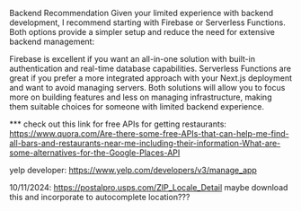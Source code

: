 Backend Recommendation
Given your limited experience with backend development, I recommend starting with Firebase or Serverless Functions. Both options provide a simpler setup and reduce the need for extensive backend management:

Firebase is excellent if you want an all-in-one solution with built-in authentication and real-time database capabilities.
Serverless Functions are great if you prefer a more integrated approach with your Next.js deployment and want to avoid managing servers.
Both solutions will allow you to focus more on building features and less on managing infrastructure, making them suitable choices for someone with limited backend experience.

\*\*\* check out this link for free APIs for getting restaurants: https://www.quora.com/Are-there-some-free-APIs-that-can-help-me-find-all-bars-and-restaurants-near-me-including-their-information-What-are-some-alternatives-for-the-Google-Places-API

yelp developer: https://www.yelp.com/developers/v3/manage_app

10/11/2024:
https://postalpro.usps.com/ZIP_Locale_Detail
maybe download this and incorporate to autocomplete location???
